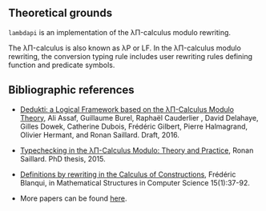 Theoretical grounds
-------------------

`lambdapi` is an implementation of the λΠ-calculus modulo rewriting.

The λΠ-calculus is also known as λP or LF. In the λΠ-calculus modulo rewriting, the conversion typing rule includes user rewriting rules defining function and predicate symbols.

Bibliographic references
------------------------

* [Dedukti: a Logical Framework based on the λΠ-Calculus Modulo Theory](www.lsv.fr/~dowek/Publi/expressing.pdf), Ali Assaf, Guillaume Burel, Raphaël Cauderlier , David Delahaye, Gilles Dowek, Catherine Dubois, Frédéric Gilbert, Pierre Halmagrand, Olivier Hermant, and Ronan Saillard. Draft, 2016.

* [Typechecking in the λΠ-Calculus Modulo: Theory and Practice](https://hal.inria.fr/tel-01299180), Ronan Saillard. PhD thesis, 2015.

* [Definitions by rewriting in the Calculus of Constructions](https://doi.org/10.1017/S0960129504004426), Frédéric Blanqui, in Mathematical Structures in Computer Science 15(1):37-92.
    
* More papers can be found [here](https://haltools.inria.fr/Public/afficheRequetePubli.php?labos_exp=deducteam&CB_auteur=oui&CB_titre=oui&CB_identifiant=oui&CB_article=oui&langue=Anglais&tri_exp=annee_publi&tri_exp2=typdoc&tri_exp3=date_publi&ordre_aff=TA&Fen=Aff&css=../css/VisuRubriqueEncadre.css).

